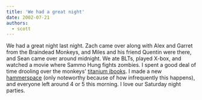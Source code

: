 ```yaml
---
title: 'We had a great night'
date: 2002-07-21
authors:
  - scott
---
```


We had a great night last night. Zach came over along with Alex and Garret from the Braindead Monkeys, and Miles and his friend Quentin were there, and Sean came over around midnight. We ate BLTs, played X-box, and watched a movie where Sammo Hung fights zombies. I spent a good deal of time drooling over the monkeys' [titanium ibooks](http://www.apple.com/ibook/). I made a new [hammerspace](http://hammer.spaceninja.com/) (only noteworthy because of how infrequently this happens), and everyone left around 4 or 5 this morning. I love our Saturday night parties.
